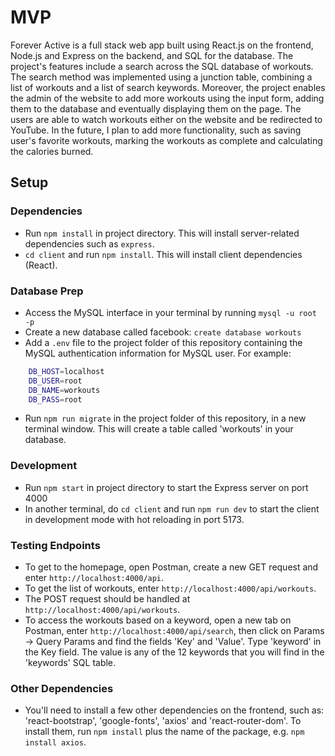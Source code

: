 # MVP

Forever Active is a full stack web app built using React.js on the frontend, Node.js and Express on the backend, and SQL for the database. 
The project's features include a search across the SQL database of workouts. The search method was implemented using a junction table, combining a list of workouts and a list of search keywords. Moreover, the project enables the admin of the website to add more workouts using the input form, adding them to the database and eventually displaying them on the page. 
The users are able to watch workouts either on the website and be redirected to YouTube. In the future, I plan to add more functionality, such as saving user's favorite workouts, marking the workouts as complete and calculating the calories burned. 

## Setup

### Dependencies

- Run `npm install` in project directory. This will install server-related dependencies such as `express`.
- `cd client` and run `npm install`. This will install client dependencies (React).

### Database Prep

- Access the MySQL interface in your terminal by running `mysql -u root -p`
- Create a new database called facebook: `create database workouts`
- Add a `.env` file to the project folder of this repository containing the MySQL authentication information for MySQL user. For example:

```bash
    DB_HOST=localhost
    DB_USER=root
    DB_NAME=workouts
    DB_PASS=root
```

- Run `npm run migrate` in the project folder of this repository, in a new terminal window. This will create a table called 'workouts' in your database.


### Development

- Run `npm start` in project directory to start the Express server on port 4000
- In another terminal, do `cd client` and run `npm run dev` to start the client in development mode with hot reloading in port 5173.

### Testing Endpoints

- To get to the homepage, open Postman, create a new GET request and enter `http://localhost:4000/api`.
- To get the list of workouts, enter `http://localhost:4000/api/workouts`.
- The POST request should be handled at `http://localhost:4000/api/workouts`.
- To access the workouts based on a keyword, open a new tab on Postman, enter `http://localhost:4000/api/search`, then click on Params -> Query Params and find the fields 'Key' and 'Value'. Type 'keyword' in the Key field. The value is any of the 12 keywords that you will find in the 'keywords' SQL table. 

### Other Dependencies

- You'll need to install a few other dependencies on the frontend, such as: 'react-bootstrap', 'google-fonts', 'axios' and 'react-router-dom'. To install them, run `npm install` plus the name of the package, e.g. `npm install axios`.
